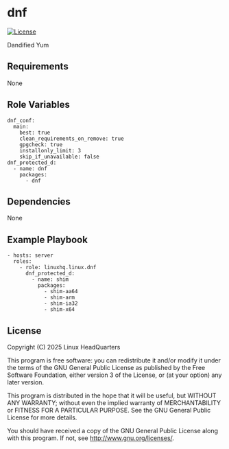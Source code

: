# dnf

[![License](https://img.shields.io/badge/license-GPLv3-lightgreen)](https://www.gnu.org/licenses/gpl-3.0.en.html#license-text)

Dandified Yum

## Requirements

None

## Role Variables

    dnf_conf:
      main:
        best: true
        clean_requirements_on_remove: true
        gpgcheck: true
        installonly_limit: 3
        skip_if_unavailable: false
    dnf_protected_d:
      - name: dnf
        packages:
          - dnf

## Dependencies

None

## Example Playbook

    - hosts: server
      roles:
        - role: linuxhq.linux.dnf
          dnf_protected_d:
            - name: shim
              packages:
                - shim-aa64
                - shim-arm
                - shim-ia32
                - shim-x64

## License

Copyright (C) 2025 Linux HeadQuarters

This program is free software: you can redistribute it and/or modify
it under the terms of the GNU General Public License as published by
the Free Software Foundation, either version 3 of the License, or
(at your option) any later version.

This program is distributed in the hope that it will be useful,
but WITHOUT ANY WARRANTY; without even the implied warranty of
MERCHANTABILITY or FITNESS FOR A PARTICULAR PURPOSE. See the
GNU General Public License for more details.

You should have received a copy of the GNU General Public License
along with this program. If not, see <http://www.gnu.org/licenses/>.
